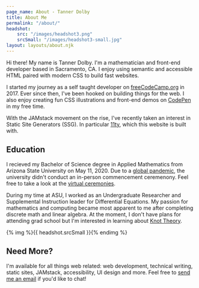 ```yaml
---
page_name: About - Tanner Dolby
title: About Me
permalink: "/about/"
headshot: 
    src: "/images/headshot3.png"
    srcSmall: "/images/headshot3-small.jpg"
layout: layouts/about.njk
---
```


Hi there! My name is Tanner Dolby. I'm a mathematician and front-end developer based in Sacramento, CA. I enjoy using semantic and accessible HTML paired with modern CSS to build fast websites.

I started my journey as a self taught developer on [freeCodeCamp.org](https://freecodecamp.org) in 2017. Ever since then, I've been hooked on building things for the web. I also enjoy creating fun CSS illustrations and front-end demos on [CodePen](https://codepen.io/tannerdolby) in my free time. 

With the JAMstack movement on the rise, I've recently taken an interest in Static Site Generators (SSG). In particular [11ty](https://11ty.dev), which this website is built with.

## Education
I recieved my Bachelor of Science degree in Applied Mathematics from Arizona State University on May 11, 2020. Due to a [global pandemic](https://www.cdc.gov/coronavirus/2019-ncov/index.html), the university didn't conduct an in-person commencement ceremenony. Feel free to take a look at the [virtual ceremonies](https://vgradasu.z4.web.core.windows.net/asu/III/#811351). 

During my time at ASU, I worked as an Undergraduate Researcher and Supplemental Instruction leader for Differential Equations. My passion for mathematics and computing became most apparent to me after completing discrete math and linear algebra. At the moment, I don't have plans for attending grad school but I'm interested in learning about [Knot Theory](https://en.wikipedia.org/wiki/Knot_(mathematics)).

{% img %}{{ headshot.srcSmall }}{% endimg %}

## Need More?

I'm available for all things web related: web development, technical writing, static sites, JAMstack, accessibility, UI design and more. Feel free to [send me an email](mailto:dolb.tanner@gmail.com) if you'd like to chat!